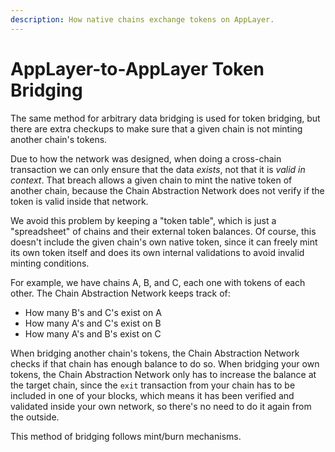 ```yaml
---
description: How native chains exchange tokens on AppLayer.
---
```


# AppLayer-to-AppLayer Token Bridging

The same method for arbitrary data bridging is used for token bridging, but there are extra checkups to make sure that a given chain is not minting another chain's tokens.

Due to how the network was designed, when doing a cross-chain transaction we can only ensure that the data *exists*, not that it is *valid in context*. That breach allows a given chain to mint the native token of another chain, because the Chain Abstraction Network does not verify if the token is valid inside that network.

We avoid this problem by keeping a "token table", which is just a "spreadsheet" of chains and their external token balances. Of course, this doesn't include the given chain's own native token, since it can freely mint its own token itself and does its own internal validations to avoid invalid minting conditions.

For example, we have chains A, B, and C, each one with tokens of each other. The Chain Abstraction Network keeps track of:

* How many B's and C's exist on A
* How many A's and C's exist on B
* How many A's and B's exist on C

When bridging another chain's tokens, the Chain Abstraction Network checks if that chain has enough balance to do so. When bridging your own tokens, the Chain Abstraction Network only has to increase the balance at the target chain, since the `exit` transaction from your chain has to be included in one of your blocks, which means it has been verified and validated inside your own network, so there's no need to do it again from the outside.

This method of bridging follows mint/burn mechanisms.
